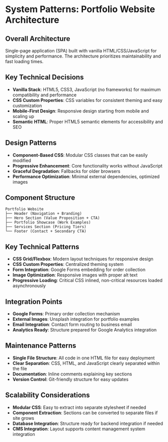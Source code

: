 # System Patterns: Portfolio Website Architecture

## Overall Architecture
Single-page application (SPA) built with vanilla HTML/CSS/JavaScript for simplicity and performance. The architecture prioritizes maintainability and fast loading times.

## Key Technical Decisions
- **Vanilla Stack**: HTML5, CSS3, JavaScript (no frameworks) for maximum compatibility and performance
- **CSS Custom Properties**: CSS variables for consistent theming and easy customization
- **Mobile-First Design**: Responsive design starting from mobile and scaling up
- **Semantic HTML**: Proper HTML5 semantic elements for accessibility and SEO

## Design Patterns
- **Component-Based CSS**: Modular CSS classes that can be easily modified
- **Progressive Enhancement**: Core functionality works without JavaScript
- **Graceful Degradation**: Fallbacks for older browsers
- **Performance Optimization**: Minimal external dependencies, optimized images

## Component Structure
```
Portfolio Website
├── Header (Navigation + Branding)
├── Hero Section (Value Proposition + CTA)
├── Portfolio Showcase (Work Examples)
├── Services Section (Pricing Tiers)
└── Footer (Contact + Secondary CTA)
```

## Key Technical Patterns
- **CSS Grid/Flexbox**: Modern layout techniques for responsive design
- **CSS Custom Properties**: Centralized theming system
- **Form Integration**: Google Forms embedding for order collection
- **Image Optimization**: Responsive images with proper alt text
- **Progressive Loading**: Critical CSS inlined, non-critical resources loaded asynchronously

## Integration Points
- **Google Forms**: Primary order collection mechanism
- **External Images**: Unsplash integration for portfolio examples
- **Email Integration**: Contact form routing to business email
- **Analytics Ready**: Structure prepared for Google Analytics integration

## Maintenance Patterns
- **Single File Structure**: All code in one HTML file for easy deployment
- **Clear Separation**: CSS, HTML, and JavaScript clearly separated within the file
- **Documentation**: Inline comments explaining key sections
- **Version Control**: Git-friendly structure for easy updates

## Scalability Considerations
- **Modular CSS**: Easy to extract into separate stylesheet if needed
- **Component Extraction**: Sections can be converted to separate files if site grows
- **Database Integration**: Structure ready for backend integration if needed
- **CMS Integration**: Layout supports content management system integration
